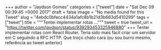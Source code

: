 
+++
author = "Jaydson Gomes"
categories = ["tweet"]
date = "Sat Dec 09 00:39:45 +0000 2017"
draft = false
image = "No media found for this Tweet"
slug = "4ebdc0bfecc4434a1afc8b1b21d3b663d5410299"
tags = ["tweet"]
title = """Tentei implementar rotas ..."""
tweet = true
tweet_url = "https://twitter.com/jaydson/status/939293453325946880"
+++
Tentei implementar rotas com React Router. Teria sido mais fácil criar um servidor em C seguindo a RFC HTTP. Que troço chato cara (ou sou burro mesmo, referência ao tweet anterior)
